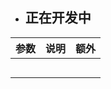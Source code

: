 * ## 正在开发中

| 参数 | 说明 | 额外 |
| :---: | :---: | :---: |
|  |  |  |
|  |  |  |
|  |  |  |
|  |  |  |
|  |  |  |




